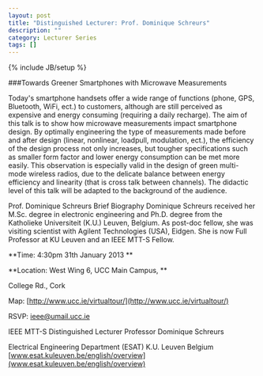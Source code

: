```yaml
---
layout: post
title: "Distinguished Lecturer: Prof. Dominique Schreurs"
description: ""
category: Lecturer Series
tags: []
---
```

{% include JB/setup %}



###Towards Greener Smartphones with Microwave Measurements


Today's smartphone handsets offer a wide range of functions (phone, GPS, Bluetooth, WiFi, ect.) to customers, although are still perceived as expensive and energy consuming (requiring a daily recharge). The aim of this talk is to show how microwave measurements impact smartphone design. By optimally engineering the type of measurements made before and after design (linear, nonlinear, loadpull, modulation, ect.), the efficiency of the design process not only increases, but tougher specifications such as smaller form factor and lower energy consumption can be met more easily. This observation is especially valid in the design of green multi-mode wireless radios, due to the delicate balance between energy efficiency and linearity (that is cross talk between channels). The didactic level of this talk will be adapted to the background of the audience.

Prof. Dominique Schreurs Brief Biography
Dominique Schreurs received her M.Sc. degree in electronic engineering and Ph.D. degree from the Katholieke Universiteit (K.U.) Leuven, Belgium. As post-doc fellow, she was visiting scientist with Agilent Technologies (USA), Eidgen. She is now Full Professor at KU Leuven and an IEEE MTT-S Fellow.


**Time: 4:30pm 31th January 2013 **

**Location: West Wing 6, UCC Main Campus, **

College Rd., Cork

Map: [http://www.ucc.ie/virtualtour/](http://www.ucc.ie/virtualtour/)

RSVP: [ieee@umail.ucc.ie](mailto:ieee@umail.ucc.ie)


IEEE MTT-S Distinguished Lecturer
Professor Dominique Schreurs

Electrical Engineering Department (ESAT)
K.U. Leuven
Belgium
[www.esat.kuleuven.be/english/overview](www.esat.kuleuven.be/english/overview)


